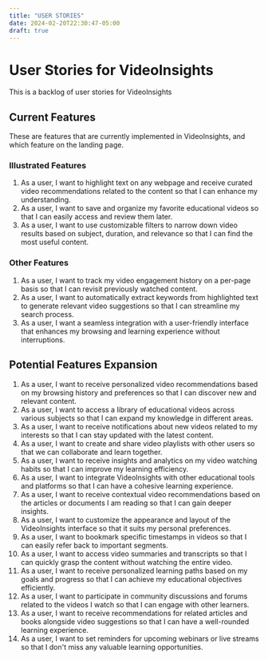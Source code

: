 ```yaml
---
title: "USER STORIES"
date: 2024-02-20T22:30:47-05:00
draft: true
---
```

# User Stories for VideoInsights

This is a backlog of user stories for VideoInsights

## Current Features

These are features that are currently implemented in VideoInsights, and which feature on the landing page.

### Illustrated Features

1. As a user, I want to highlight text on any webpage and receive curated video recommendations related to the content so that I can enhance my understanding.
2. As a user, I want to save and organize my favorite educational videos so that I can easily access and review them later.
3. As a user, I want to use customizable filters to narrow down video results based on subject, duration, and relevance so that I can find the most useful content.

### Other Features

1. As a user, I want to track my video engagement history on a per-page basis so that I can revisit previously watched content.
2. As a user, I want to automatically extract keywords from highlighted text to generate relevant video suggestions so that I can streamline my search process.
3. As a user, I want a seamless integration with a user-friendly interface that enhances my browsing and learning experience without interruptions.

## Potential Features Expansion

1. As a user, I want to receive personalized video recommendations based on my browsing history and preferences so that I can discover new and relevant content.
2. As a user, I want to access a library of educational videos across various subjects so that I can expand my knowledge in different areas.
3. As a user, I want to receive notifications about new videos related to my interests so that I can stay updated with the latest content.
4. As a user, I want to create and share video playlists with other users so that we can collaborate and learn together.
5. As a user, I want to receive insights and analytics on my video watching habits so that I can improve my learning efficiency.
6. As a user, I want to integrate VideoInsights with other educational tools and platforms so that I can have a cohesive learning experience.
7. As a user, I want to receive contextual video recommendations based on the articles or documents I am reading so that I can gain deeper insights.
8. As a user, I want to customize the appearance and layout of the VideoInsights interface so that it suits my personal preferences.
9. As a user, I want to bookmark specific timestamps in videos so that I can easily refer back to important segments.
10. As a user, I want to access video summaries and transcripts so that I can quickly grasp the content without watching the entire video.
11. As a user, I want to receive personalized learning paths based on my goals and progress so that I can achieve my educational objectives efficiently.
12. As a user, I want to participate in community discussions and forums related to the videos I watch so that I can engage with other learners.
13. As a user, I want to receive recommendations for related articles and books alongside video suggestions so that I can have a well-rounded learning experience.
14. As a user, I want to set reminders for upcoming webinars or live streams so that I don't miss any valuable learning opportunities.
